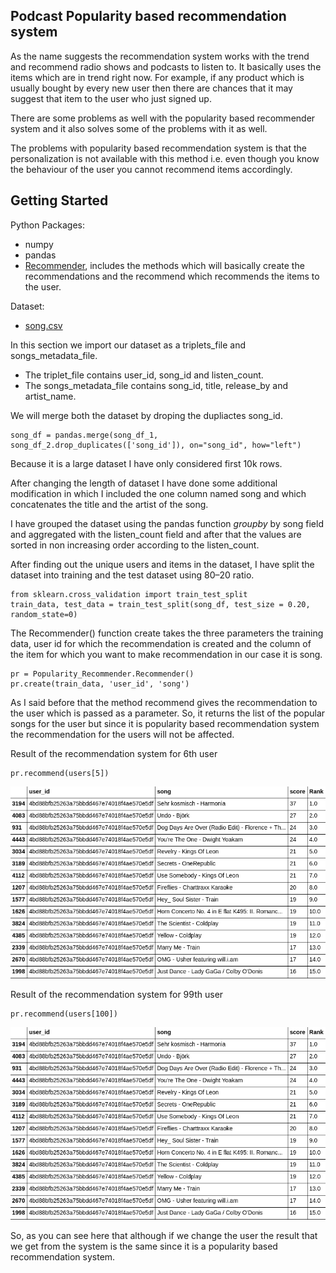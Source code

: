 ## **Podcast Popularity based recommendation system**

As the name suggests the recommendation system works with the trend and recommend radio shows and podcasts to listen to. It basically uses the items which are in trend right now. For example, if any product which is usually bought by every new user then there are chances that it may suggest that item to the user who just signed up.

There are some problems as well with the popularity based recommender system and it also solves some of the problems with it as well.

The problems with popularity based recommendation system is that the personalization is not available with this method i.e. even though you know the behaviour of the user you cannot recommend items accordingly.


## **Getting Started**

Python Packages: 
 - numpy
 - pandas
 - [Recommender](https://github.com/tinni2806/Podcast-Recommendation-Enfine/Popularity_Recommender.py), includes the methods which will basically create the recommendations and the recommend which recommends the items to the user.

Dataset:

- [song.csv](https://github.com/tinni2806/Podcast-Recommendation-Enfine/songs.csv)

In this section we import our dataset as a triplets_file and songs_metadata_file. 
- The triplet_file contains user_id, song_id and listen_count. 
- The songs_metadata_file contains song_id, title, release_by and artist_name.

We will merge both the dataset by droping the dupliactes song_id.

    song_df = pandas.merge(song_df_1, song_df_2.drop_duplicates(['song_id']), on="song_id", how="left")
    
Because it is a large dataset I have only considered first 10k rows.

After changing the length of dataset I have done some additional modification in which I included the one column named song and which concatenates the title and the artist of the song.

I have grouped the dataset using the pandas function *groupby* by song field and aggregated with the listen_count field and after that the values are sorted in non increasing order according to the listen_count.

After finding out the unique users and items in the dataset, I have split the dataset into training and the test dataset using 80–20 ratio.

    from sklearn.cross_validation import train_test_split
    train_data, test_data = train_test_split(song_df, test_size = 0.20, random_state=0)
  
The Recommender() function create takes the three parameters the training data, user id for which the recommendation is created and the column of the item for which you want to make recommendation in our case it is song.  
    
    pr = Popularity_Recommender.Recommender()
    pr.create(train_data, 'user_id', 'song')

As I said before that the method recommend gives the recommendation to the user which is passed as a parameter. So, it returns the list of the popular songs for the user but since it is popularity based recommendation system the recommendation for the users will not be affected.

Result of the recommendation system for 6th user

    pr.recommend(users[5])
    
![](https://github.com/tinni2806/Podcast-Recommendation-Engine/blob/master/Snapshots/Capture1.jpg)


Result of the recommendation system for 99th user

    pr.recommend(users[100])

![](https://github.com/tinni2806/Podcast-Recommendation-Engine/blob/master/Snapshots/Capture1.jpg)

So, as you can see here that although if we change the user the result that we get from the system is the same since it is a popularity based recommendation system.


    

